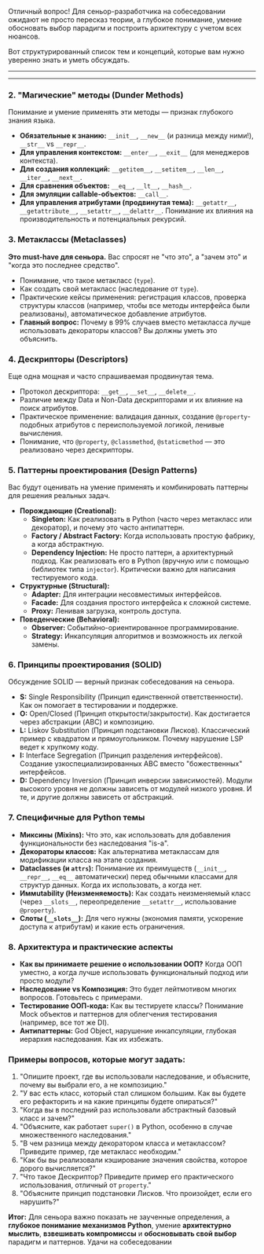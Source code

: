 

Отличный вопрос! Для сеньор-разработчика на собеседовании ожидают не просто пересказ теории, а глубокое понимание, умение обосновать выбор парадигм и построить архитектуру с учетом всех нюансов.

Вот структурированный список тем и концепций, которые вам нужно уверенно знать и уметь обсуждать.


____________________________________________________________
_______________________________
### 2. "Магические" методы (Dunder Methods)
Понимание и умение применять эти методы — признак глубокого знания языка.

*   **Обязательные к знанию:** `__init__`, `__new__` (и разница между ними!), `__str__` vs `__repr__`.
*   **Для управления контекстом:** `__enter__`, `__exit__` (для менеджеров контекста).
*   **Для создания коллекций:** `__getitem__`, `__setitem__`, `__len__`, `__iter__`, `__next__`.
*   **Для сравнения объектов:** `__eq__`, `__lt__`, `__hash__`.
*   **Для эмуляции callable-объектов:** `__call__`.
*   **Для управления атрибутами (продвинутая тема):** `__getattr__`, `__getattribute__`, `__setattr__`, `__delattr__`. Понимание их влияния на производительность и потенциальных рекурсий.

### 3. Метаклассы (Metaclasses)
**Это must-have для сеньора.** Вас спросят не "что это", а "зачем это" и "когда это последнее средство".

*   Понимание, что такое метакласс (`type`).
*   Как создать свой метакласс (наследование от `type`).
*   Практические кейсы применения: регистрация классов, проверка структуры классов (например, чтобы все методы интерфейса были реализованы), автоматическое добавление атрибутов.
*   **Главный вопрос:** Почему в 99% случаев вместо метакласса лучше использовать декораторы классов? Вы должны уметь это объяснить.

### 4. Дескрипторы (Descriptors)
Еще одна мощная и часто спрашиваемая продвинутая тема.

*   Протокол дескриптора: `__get__`, `__set__`, `__delete__`.
*   Различие между Data и Non-Data дескрипторами и их влияние на поиск атрибутов.
*   Практическое применение: валидация данных, создание `@property`-подобных атрибутов с переиспользуемой логикой, ленивые вычисления.
*   Понимание, что `@property`, `@classmethod`, `@staticmethod` — это реализовано через дескрипторы.

### 5. Паттерны проектирования (Design Patterns)
Вас будут оценивать на умение применять и комбинировать паттерны для решения реальных задач.

*   **Порождающие (Creational):**
    *   **Singleton:** Как реализовать в Python (часто через метакласс или декоратор), и почему это часто антипаттерн.
    *   **Factory / Abstract Factory:** Когда использовать простую фабрику, а когда абстрактную.
    *   **Dependency Injection:** Не просто паттерн, а архитектурный подход. Как реализовать его в Python (вручную или с помощью библиотек типа `injector`). Критически важно для написания тестируемого кода.
*   **Структурные (Structural):**
    *   **Adapter:** Для интеграции несовместимых интерфейсов.
    *   **Facade:** Для создания простого интерфейса к сложной системе.
    *   **Proxy:** Ленивая загрузка, контроль доступа.
*   **Поведенческие (Behavioral):**
    *   **Observer:** Событийно-ориентированное программирование.
    *   **Strategy:** Инкапсуляция алгоритмов и возможность их легкой замены.

### 6. Принципы проектирования (SOLID)
Обсуждение SOLID — верный признак собеседования на сеньора.

*   **S:** Single Responsibility (Принцип единственной ответственности). Как он помогает в тестировании и поддержке.
*   **O:** Open/Closed (Принцип открытости/закрытости). Как достигается через абстракции (ABC) и композицию.
*   **L:** Liskov Substitution (Принцип подстановки Лисков). Классический пример с квадратом и прямоугольником. Почему нарушение LSP ведет к хрупкому коду.
*   **I:** Interface Segregation (Принцип разделения интерфейсов). Создание узкоспециализированных ABC вместо "божественных" интерфейсов.
*   **D:** Dependency Inversion (Принцип инверсии зависимостей). Модули высокого уровня не должны зависеть от модулей низкого уровня. И те, и другие должны зависеть от абстракций.

### 7. Специфичные для Python темы

*   **Миксины (Mixins):** Что это, как использовать для добавления функциональности без наследования "is-a".
*   **Декораторы классов:** Как альтернатива метаклассам для модификации класса на этапе создания.
*   **Dataclasses (и `attrs`):** Понимание их преимуществ (`__init__`, `__repr__`, `__eq__` автоматически) перед обычными классами для структур данных. Когда их использовать, а когда нет.
*   **Иммutability (Неизменяемость):** Как создать неизменяемый класс (через `__slots__`, переопределение `__setattr__`, использование `@property`).
*   **Слоты (`__slots__`):** Для чего нужны (экономия памяти, ускорение доступа к атрибутам) и какие есть ограничения.

### 8. Архитектура и практические аспекты

*   **Как вы принимаете решение о использовании ООП?** Когда ООП уместно, а когда лучше использовать функциональный подход или просто модули?
*   **Наследование vs Композиция:** Это будет лейтмотивом многих вопросов. Готовьтесь с примерами.
*   **Тестирование ООП-кода:** Как вы тестируете классы? Понимание Mock объектов и паттернов для облегчения тестирования (например, все тот же DI).
*   **Антипаттерны:** God Object, нарушение инкапсуляции, глубокая иерархия наследования. Как их избежать.

### Примеры вопросов, которые могут задать:

1.  "Опишите проект, где вы использовали наследование, и объясните, почему вы выбрали его, а не композицию."
2.  "У вас есть класс, который стал слишком большим. Как вы будете его рефакторить и на какие принципы будете опираться?"
3.  "Когда вы в последний раз использовали абстрактный базовый класс и зачем?"
4.  "Объясните, как работает `super()` в Python, особенно в случае множественного наследования."
5.  "В чем разница между декоратором класса и метаклассом? Приведите пример, где метакласс необходим."
6.  "Как бы вы реализовали кэширование значения свойства, которое дорого вычисляется?"
7.  "Что такое Дескриптор? Приведите пример его практического использования, отличный от `property`."
8.  "Объясните принцип подстановки Лисков. Что произойдет, если его нарушить?"

**Итог:** Для сеньора важно показать не заученные определения, а **глубокое понимание механизмов Python**, умение **архитектурно мыслить**, **взвешивать компромиссы** и **обосновывать свой выбор** парадигм и паттернов. Удачи на собеседовании
